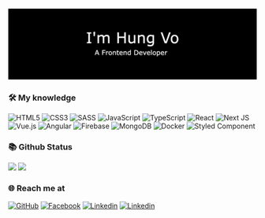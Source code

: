 <p align="center">
  <img src="assets/header.jpg">
</p>

### 🛠 My knowledge

![HTML5](https://img.shields.io/badge/html5-%23E34F26.svg?style=flat-square&logo=html5&logoColor=white)
![CSS3](https://img.shields.io/badge/css3-%231572B6.svg?style=flat-square&logo=css3&logoColor=white)
![SASS](https://img.shields.io/badge/SASS-hotpink.svg?style=flat-square&logo=SASS&logoColor=white)
![JavaScript](https://img.shields.io/badge/javascript-%23323330.svg?style=flat-square&logo=javascript&logoColor=%23F7DF1E)
![TypeScript](https://img.shields.io/badge/typescript-%23007ACC.svg?style=flat-square&logo=typescript&logoColor=white)
![React](https://img.shields.io/badge/react-%2320232a.svg?style=flat-square&logo=react&logoColor=%2361DAFB)
![Next JS](https://img.shields.io/badge/Nextjs-black?style=flat-square&logo=next.js&logoColor=white)
![Vue.js](https://img.shields.io/badge/vuejs-%2335495e.svg?style=flat-square&logo=vuedotjs&logoColor=%234FC08D)
![Angular](https://img.shields.io/badge/angular-%2335495e.svg?style=flat-square&logo=angular&logoColor=%23c40230&color=white)
![Firebase](https://img.shields.io/badge/firebase-%23039BE5.svg?style=flat-square&logo=firebase)
![MongoDB](https://img.shields.io/badge/MongoDB-%234ea94b.svg?style=flat-square&logo=mongodb&logoColor=white)
![Docker](https://img.shields.io/badge/docker-%230db7ed.svg?style=flat-square&logo=docker&logoColor=white)
![Styled Component](https://img.shields.io/badge/styledcomponent-%2335495e.svg?style=flat-square&logo=styled-components&logoColor=yellow)

### 📚 Github Status

<p>
  <img src="https://github-readme-stats.vercel.app/api/top-langs/?username=vohungbk&layout=compact&theme=tokyonight&langs_count=6" height="165">
  <img src="https://github-readme-stats.vercel.app/api?username=vohungbk&show_icons=true&theme=tokyonight" height="165">
</p>

### 🌐️ Reach me at

[![GitHub](https://img.shields.io/badge/github-%23121011.svg?style=for-the-badge&logo=github&logoColor=white)](https://github.com/vohungbk)
[![Facebook](https://img.shields.io/badge/Facebook-%231877F2.svg?style=for-the-badge&logo=Facebook&logoColor=white)](https://www.facebook.com/viethungbk/)
[![Linkedin](https://img.shields.io/badge/Linkedin-%231877F2.svg?style=for-the-badge&logo=linkedin&logoColor=white)](https://www.linkedin.com/in/hung-vo-3134b3116/)
[![Linkedin](https://img.shields.io/badge/Telegram-%231877F2.svg?style=for-the-badge&logo=telegram&logoColor=white)](https://t.me/HungVoViet)